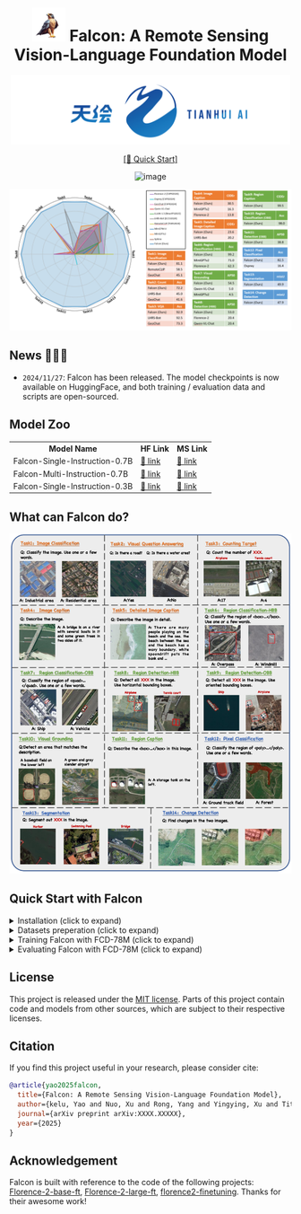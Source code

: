 <div align="center">

# <img width="60" alt="image" src="assets/falcon.png"> Falcon: A Remote Sensing Vision-Language Foundation Model

<div align="center">
  <img width="500" alt="image" src="assets/tianhui.png">
  <br>
</div>

[\[🚀 Quick Start\]](#quick-start-with-Falcon)



<img height="55" alt="image" src="https://github.com/user-attachments/assets/bd62ab46-f0ea-40c6-ab10-7fde671716cc">

![opencompass](assets/radar_graph.png)

</div>

## News 🚀🚀🚀

- `2024/11/27`: Falcon has been released. The model checkpoints is now available on HuggingFace, and both training / evaluation data and scripts are open-sourced.


## Model Zoo

<table>
  <tr>
    <th>Model Name</th>
    <th>HF&nbsp;Link</th>
    <th>MS&nbsp;Link</th>
  </tr>
  <tr>
    <td>Falcon-Single-Instruction-0.7B</td>
    <td><a href="https://huggingface.co/OpenGVLab/InternVL2-1B">🤗 link</a></td>
    <td><a href="https://modelscope.cn/models/OpenGVLab/InternVL2-1B">🤖 link</a></td>
  </tr>
  <tr>
    <td>Falcon-Multi-Instruction-0.7B</td>
    <td><a href="https://huggingface.co/OpenGVLab/InternVL2-1B">🤗 link</a></td>
    <td><a href="https://modelscope.cn/models/OpenGVLab/InternVL2-1B">🤖 link</a></td>
  </tr>
  <tr>
    <td>Falcon-Single-Instruction-0.3B</td>
    <td><a href="https://huggingface.co/OpenGVLab/InternVL2-1B">🤗 link</a></td>
    <td><a href="https://modelscope.cn/models/OpenGVLab/InternVL2-1B">🤖 link</a></td>
  </tr>
</table>

## What can Falcon do?
![opencompass](assets/task_example.png)

## Quick Start with Falcon

<details>
  <summary>Installation (click to expand)</summary>

```bash
conda create -n falon python=3.10
conda activate falcon
pip install -r requirements.txt
```

</details>

<details>
  <summary>Datasets preperation (click to expand)</summary>

Download FCD-78M dataset which can be found in [here](https://modelscope.cn/models/OpenGVLab/InternVL2-1B). Then, unzip and place/link the dataset at the root path of this repo. The directory structure should be as follows:
```bash
|-Datasets
|----XXX_task
|    |---xxxxx.jpg
|    ...
|----XXX_task
|    |---xxxxx.jpg
|    ...
|----train_label
|    |---single_instruction_conversation_train.json
|    |---multi_instruction_conversation_train.json
|    ...
|----test_label
|    |---XXX_test.json
|    ...
```

</details>

<details>
  <summary>Training Falcon with FCD-78M (click to expand)</summary>

1. Download the checkpoints you want and place them at the root path of this repo. The directory structure should be as follows:
```bash
|-model_checkpoints
|----Falcon-Single-Instruction-0.7B
|    |---pytorch_model.bin
|    ...
|----Falcon-Multi-Instruction-0.7B
|    |---pytorch_model.bin
|    ...
|...
```

2. Here we give an example of a training script used for single instruction training. You may runing this script on master machine node and every slave machine node you have. Note that the corresponding parameters in this script should be modified according to the node on which it is running.

```bash
RANK=0 # The node idx of current machine node
WORLD_SIZE=1 # The total number of machine node
GPU_NUM=8 # The number of gpu in each machine node
MASTER_ADDR=localhost # The IP address of the master machine node
MASTER_PORT=12355 # The port of the master machine node

python multi_node_distributed_train.py \
    --node_rank $RANK \
    --world_size $(($GPU_NUM*$WORLD_SIZE)) \
    --master_addr $MASTER_ADDR \
    --master_port $MASTER_PORT \
    --checkpoint_path model_checkpoints/<checkpoint_dir_name> \
    --dataset FCD-78M \
    --label_json Datasets/train_label/single_instruction_conversation_train.json \
    --num_workers 2 \
    --batch_size 7 \  # Adjust this value according to your GPU memory
    --epochs 3 \
    --run_name Falcon-Single-Instruction-0.7B_new
```
</details>

<details>
  <summary>Evaluating Falcon with FCD-78M (click to expand)</summary>

1. ...

2. ...
</details>

## License

This project is released under the [MIT license](LICENSE). Parts of this project contain code and models from other sources, which are subject to their respective licenses.

## Citation

If you find this project useful in your research, please consider cite:

```BibTeX
@article{yao2025falcon,
  title={Falcon: A Remote Sensing Vision-Language Foundation Model},
  author={kelu, Yao and Nuo, Xu and Rong, Yang and Yingying, Xu and Titinunt, Kitrungrotsakul and Zhuoyan, Gao and yi, Ren and Jin, Wang and Ning, Wei and Chao, Li},
  journal={arXiv preprint arXiv:XXXX.XXXXX},
  year={2025}
}
```

## Acknowledgement

Falcon is built with reference to the code of the following projects: [Florence-2-base-ft](https://huggingface.co/microsoft/Florence-2-base-ft), [Florence-2-large-ft](https://huggingface.co/microsoft/Florence-2-large-ft), [florence2-finetuning](https://github.com/andimarafioti/florence2-finetuning). Thanks for their awesome work!
